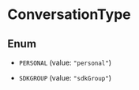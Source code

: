 

# ConversationType

## Enum


* `PERSONAL` (value: `"personal"`)

* `SDKGROUP` (value: `"sdkGroup"`)



